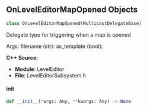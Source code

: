 ## OnLevelEditorMapOpened Objects

```python
class OnLevelEditorMapOpened(MulticastDelegateBase)
```

Delegate type for triggering when a map is opened

Args:
    filename (str): 
    as_template (bool):

**C++ Source:**

- **Module**: LevelEditor
- **File**: LevelEditorSubsystem.h

<a id="unreal.OnLevelEditorMapOpened.__init__"></a>

#### __init__

```python
def __init__(*args: Any, **kwargs: Any) -> None
```

<a id="unreal.OnLevelEditorPostSaveWorld"></a>
